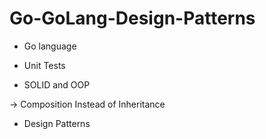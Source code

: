 # Go-GoLang-Design-Patterns

* Go language

* Unit Tests

* SOLID and OOP

-> Composition Instead of Inheritance

* Design Patterns